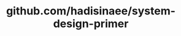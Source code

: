 ---
layout: post
title: github.com/hadisinaee/system-design-primer
categories: link
tags: [انگلیسی, گیت‌هاب, برنامه‌نویسی]
---